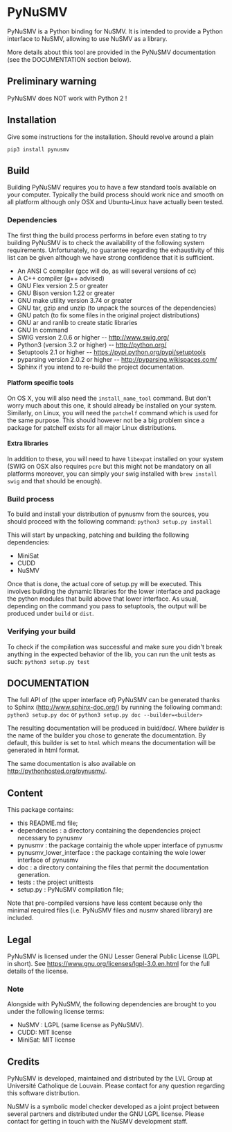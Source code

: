 # PyNuSMV
PyNuSMV is a Python binding for NuSMV. It is intended to provide a Python
interface to NuSMV, allowing to use NuSMV as a library.

More details about this tool are provided in the PyNuSMV documentation
(see the DOCUMENTATION section below).

## Preliminary warning
PyNuSMV does NOT work with Python 2 !

## Installation
Give some instructions for the installation. Should revolve around a plain
````
pip3 install pynusmv
````

## Build
Building PyNuSMV requires you to have a few standard tools available on your
computer. Typically the build process should work nice and smooth on all platform
although only OSX and Ubuntu-Linux have actually been tested.

### Dependencies
The first thing the build process performs in before even stating to try building
PyNuSMV is to check the availability of the following system requirements.
Unfortunately, no guarantee regarding the exhaustivity of this list can be given
although we have strong confidence that it is sufficient.

  * An ANSI C compiler (gcc will do, as will several versions of cc)
  * A C++ compiler (g++ advised)
  * GNU Flex version 2.5 or greater
  * GNU Bison version 1.22 or greater
  * GNU make utility version 3.74 or greater
  * GNU tar, gzip and unzip (to unpack the sources of the dependencies)
  * GNU patch (to fix some files in the original project distributions)
  * GNU ar and ranlib to create static libraries
  * GNU ln command
  * SWIG version 2.0.6 or higher -- http://www.swig.org/
  * Python3 (version 3.2 or higher) -- http://python.org/
  * Setuptools 2.1 or higher -- https://pypi.python.org/pypi/setuptools
  * pyparsing version 2.0.2 or higher -- http://pyparsing.wikispaces.com/
  * Sphinx if you intend to re-build the project documentation.

#### Platform specific tools
On OS X, you will also need the `install_name_tool` command. But don't worry much
about this one, it should already be installed on your system. Similarly, on
Linux, you will need the `patchelf` command which is used for the same purpose.
This should however not be a big problem since a package for patchelf exists for
all major Linux distributions.

#### Extra libraries
In addition to these, you will need to have `libexpat` installed on your system
(SWIG on OSX also requires `pcre` but this might not be mandatory on all
platforms moreover, you can simply your swig installed with `brew install swig`
and that should be enough).

### Build process
To build and install your distribution of pynusmv from the sources, you should
proceed with the following command:
`python3 setup.py install`

This will start by unpacking, patching and building the following dependencies:
  * MiniSat
  * CUDD
  * NuSMV

Once that is done, the actual core of setup.py will be executed. This involves
building the dynamic libraries for the lower interface and package the python
modules that build above that lower interface. As usual, depending on the command
you pass to setuptools, the output will be produced under `build` or `dist`.

### Verifying your build
To check if the compilation was successful and make sure you didn't break
anything in the expected behavior of the lib, you can run the unit tests as such:
`python3 setup.py test`

## DOCUMENTATION
The full API of (the upper interface of) PyNuSMV can be generated thanks
to Sphinx (http://www.sphinx-doc.org/) by running the following command:
`python3 setup.py doc` or `python3 setup.py doc --builder=<builder>`

The resulting documentation will be produced in buid/doc/<builder>. Where
_builder_ is the name of the builder you chose to generate the documentation.
By default, this builder is set to `html` which means the documentation will
be generated in html format.

The same documentation is also available on http://pythonhosted.org/pynusmv/.

## Content
This package contains:
  - this README.md file;
  - dependencies : a directory containing the dependencies project necessary to pynusmv
  - pynusmv : the package containig the whole upper interface of pynusmv
  - pynusmv_lower_interface : the package containing the wole lower interface of pynusmv
  - doc : a directory containing the files that permit the documentation generation.
  - tests : the project unittests
  - setup.py : PyNuSMV compilation file;

Note that pre-compiled versions have less content because only the minimal
required files (i.e. PyNuSMV files and nusmv shared library) are included.

## Legal
PyNuSMV is licensed under the GNU Lesser General Public License (LGPL in
short). See https://www.gnu.org/licenses/lgpl-3.0.en.html for the full details
of the license.

### Note
Alongside with PyNuSMV, the following dependencies are brought to you under the
following license terms:
  * NuSMV : LGPL (same license as PyNuSMV).
  * CUDD: MIT license
  * MiniSat: MIT license

## Credits
PyNuSMV is developed, maintained and distributed by the LVL Group at Université
Catholique de Louvain. Please contact <lvl at listes dot uclouvain dot be> for any
question regarding this software distribution.

NuSMV is a symbolic model checker developed as a joint project between several
partners and distributed under the GNU LGPL license. Please contact <nusmv at
fbk dot eu> for getting in touch with the NuSMV development staff.
